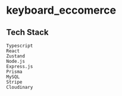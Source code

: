 # keyboard_eccomerce

## Tech Stack
    Typescript
    React
    Zustand
    Node.js
    Express.js
    Prisma
    MySQL
    Stripe
    Cloudinary


